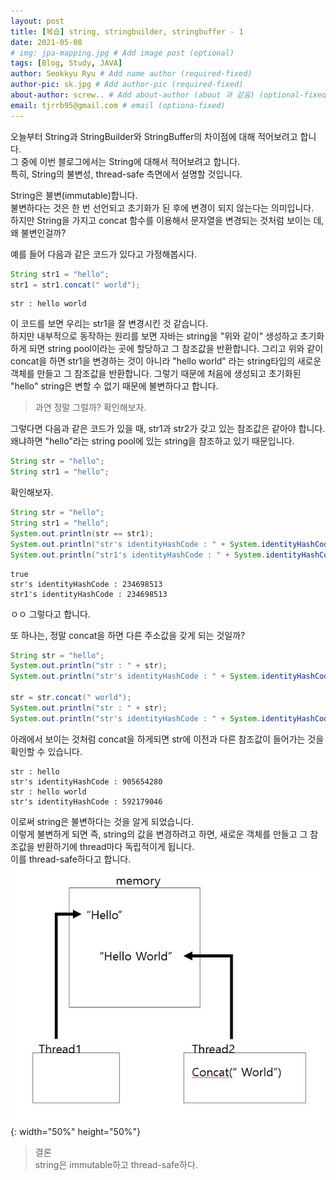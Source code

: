 ```yaml
---
layout: post
title: [복습] string, stringbuilder, stringbuffer - 1
date: 2021-05-08
# img: jpa-mapping.jpg # Add image post (optional)
tags: [Blog, Study, JAVA]
author: Seokkyu Ryu # Add name author (required-fixed)
author-pic: sk.jpg # Add author-pic (required-fixed)
about-author: screw.. # Add about-author (about 과 같음) (optional-fixed)
email: tjrrb95@gmail.com # email (optiona-fixed)
---
```


오늘부터 String과 StringBuilder와 StringBuffer의 차이점에 대해 적어보려고 합니다.  
그 중에 이번 블로그에서는 String에 대해서 적어보려고 합니다.  
특히, String의 불변성, thread-safe 측면에서 설명할 것입니다.  

String은 불변(immutable)합니다.  
불변하다는 것은 한 번 선언되고 초기화가 된 후에 변경이 되지 않는다는 의미입니다.  
하지만 String을 가지고 concat 함수를 이용해서 문자열을 변경되는 것처럼 보이는 데, 왜 불변인걸까?  

예를 들어 다음과 같은 코드가 있다고 가정해봅시다.

```java
String str1 = "hello";
str1 = str1.concat(" world");
```
```
str : hello world
```

이 코드를 보면 우리는 str1을 잘 변경시킨 것 같습니다.  
하지만 내부적으로 동작하는 원리를 보면 자바는 string을 "위와 같이" 생성하고 초기화하게 되면 string pool이라는 곳에 할당하고 그 참조값을 반환합니다. 그리고 위와 같이 concat을 하면 str1을 변경하는 것이 아니라 "hello world" 라는 string타입의 새로운 객체를 만들고 그 참조값을 반환합니다. 그렇기 때문에 처음에 생성되고 초기화된 "hello" string은 변할 수 없기 때문에 불변하다고 합니다.  

> 과연 정말 그럴까? 확인해보자.  

그렇다면 다음과 같은 코드가 있을 때, str1과 str2가 갖고 있는 참조값은 같아야 합니다.  
왜냐하면 "hello"라는 string pool에 있는 string을 참조하고 있기 때문입니다.  

```java
String str = "hello";
String str1 = "hello";
```

확인해보자.

```java
String str = "hello";
String str1 = "hello";
System.out.println(str == str1);
System.out.println("str's identityHashCode : " + System.identityHashCode(str));
System.out.println("str1's identityHashCode : " + System.identityHashCode(str1));
```  

```
true
str's identityHashCode : 234698513
str1's identityHashCode : 234698513
```
ㅇㅇ 그렇다고 합니다.  

또 하나는, 정말 concat을 하면 다른 주소값을 갖게 되는 것일까?  

```java
String str = "hello";
System.out.println("str : " + str);
System.out.println("str's identityHashCode : " + System.identityHashCode(str));

str = str.concat(" world");
System.out.println("str : " + str);
System.out.println("str's identityHashCode : " + System.identityHashCode(str));
```
아래에서 보이는 것처럼 concat을 하게되면 str에 이전과 다른 참조값이 들어가는 것을 확인할 수 있습니다. 

```
str : hello
str's identityHashCode : 905654280
str : hello world
str's identityHashCode : 592179046
```

이로써 string은 불변하다는 것을 알게 되었습니다.  
이렇게 불변하게 되면 즉, string의 값을 변경하려고 하면, 새로운 객체를 만들고 그 참조값을 반환하기에 thread마다 독립적이게 됩니다.  
이를 thread-safe하다고 합니다.  
![image](/./assets/img/string_thread_safe.jpg){: width="50%" height="50%"}

> 결론  
> string은 immutable하고 thread-safe하다.  